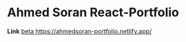 #     Ahmed Soran React-Portfolio
**Link**    [beta https://ahmedsoran-portfolio.netlify.app/ ](#)

